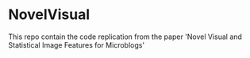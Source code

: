 # NovelVisual
This repo contain the code replication from the paper 'Novel Visual and Statistical Image Features for Microblogs'
